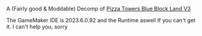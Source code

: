 A (Fairly good & Moddable) Decomp of [Pizza Towers Blue Block Land V3](https://archive.org/download/pizza-tower-builds/Patreon/%5B2019-07-29%5D%20PizzaTower_blueblocklandv3.zip)

The GameMaker IDE is 2023.6.0.92 and the Runtime aswell
If you can't get it. I can't help you, sorry
